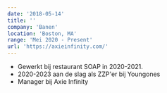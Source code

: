 ```yaml
---
date: '2018-05-14'
title: ''
company: 'Banen'
location: 'Boston, MA'
range: 'Mei 2020 - Present'
url: 'https://axieinfinity.com/'
---
```


- Gewerkt bij restaurant SOAP in 2020-2021. 
- 2020-2023 aan de slag als ZZP'er bij Youngones 
- Manager bij Axie Infinity 